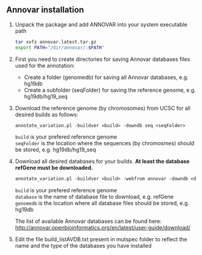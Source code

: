 ## Annovar installation

1. Unpack the package and add ANNOVAR into your system executable path
	```bash
	tar xvfz annovar.latest.tar.gz
	export PATH="/dir/annovar/:$PATH"
	```

2. First you need to create directories for saving Annovar databases files used for the annotation:
	- Create a folder (genomedb) for saving all Annovar databases, e.g. hg19db
	- Create a subfolder (seqFolder) for saving the reference genome, e.g. hg19db/hg19_seq

3. Download the reference genome (by chromosomes) from UCSC for all desired builds as follows:

	```perl
	annotate_variation.pl -buildver <build> -downdb seq <seqFolder>
	```

	`build` is your prefered reference genome  
	`seqFolder` is the location where the sequences (by chromosmes) should be stored, e.g. hg19db/hg19_seq

4. Download all desired databases for your builds. **At least the database refGene must be downloaded.**  

	```perl
	annotate_variation.pl -buildver <build> -webfrom annovar -downdb <database> <genomedb>
	```
	`build` is your prefered reference genome  
	`database` is the name of database file to download, e.g. refGene  
	`genomedb` is the location where all database files should be stored, e.g. hg19db  

	The list of available Annovar databases can be found here: http://annovar.openbioinformatics.org/en/latest/user-guide/download/


5. Edit the file build_listAVDB.txt present in mutspec folder to reflect the name and the type of the databases you have installed